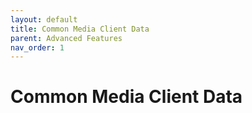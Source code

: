 ```yaml
---
layout: default
title: Common Media Client Data
parent: Advanced Features
nav_order: 1
---
```


# Common Media Client Data
